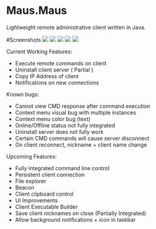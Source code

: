 # Maus.Maus
Lightweight remote administrative client written in Java.


#Screenshots
![](http://i.imgur.com/AgNRyeo.png)
![](http://i.imgur.com/jS9t9YL.png)
![](http://i.imgur.com/MRHTckV.png)
![](http://i.imgur.com/oaLuPEC.png)
![](http://i.imgur.com/bXE4Slb.png)

Current Working Features:
* Execute remote commands on client
* Uninstall client server ( Partial )
* Copy IP Address of client
* Notifications on new connections

Known bugs:
* Cannot view CMD response after command execution
* Context menu visual bug with multiple instances
* Context menu color bug (text)
* Online/Offline status not fully integrated
* Uninstall server does not fully work
* Certain CMD commands will cause server disconnect
* On client reconnect, nickname + client name change

Upcoming Features:
* Fully integrated command line control
* Persistent client connection
* File explorer
* Beacon
* Client clipboard control
* UI Improvements
* Client Executable Builder
* Save client nicknames on close (Partially Integrated)
* Allow background notifications + icon in taskbar
